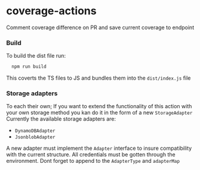 # coverage-actions
Comment coverage difference on PR and save current coverage to endpoint

### Build
To build the dist file run: 
```bash
  npm run build
```
This coverts the TS files to JS and bundles them into the `dist/index.js` file

### Storage adapters
To each their own; If you want to extend the functionality of this action with your own storage method you kan do it in the form of a new `StorageAdapter`
Currently the available storage adapters are:
- ``DynamoDBAdapter``
- ``JsonblobAdapter``

A new adapter must implement the `Adapter` interface to insure compatibility with the current structure. 
All credentials must be gotten through the environment.
Dont forget to append to the `AdapterType` and `adapterMap`
